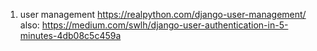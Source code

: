 1. user management https://realpython.com/django-user-management/
also: https://medium.com/swlh/django-user-authentication-in-5-minutes-4db08c5c459a
